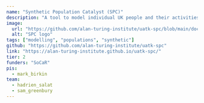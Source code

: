 ```yaml
---
name: "Synthetic Population Catalyst (SPC)"
description: "A tool to model individual UK people and their activities, combining a variety of data sources and methods. SPC generates rich synthetic populations for the whole of Britain, with demographic, health, activity information."
image:
  url: "https://github.com/alan-turing-institute/uatk-spc/blob/main/docs/logo_SPC_Black.png"
  alt: "SPC logo"
tags: ["modelling", "populations", "synthetic"]
github: "https://github.com/alan-turing-institute/uatk-spc"
link: "https://alan-turing-institute.github.io/uatk-spc/"
tier: 2
funders: "SoCaR"
pis:
  - mark_birkin
team:
  - hadrien_salat
  - sam_greenbury
---
```

